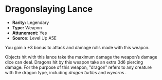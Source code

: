 
# Dragonslaying Lance

* **Rarity:** Legendary
* **Type:** Weapon
* **Attunement:** Yes
* **Source:** Level Up A5E


You gain a +3 bonus to attack and damage rolls made with this weapon.

Objects hit with this lance take the maximum damage the weapon’s damage dice can deal. Dragons hit by this weapon take an extra 3d6 piercing damage. For the purpose of this weapon, "dragon" refers to any creature with the dragon type, including _dragon turtles_  and _wyverns_ .
